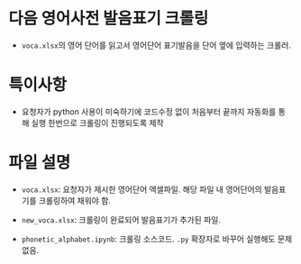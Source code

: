 # 다음 영어사전 발음표기 크롤링

* `voca.xlsx`의 영어 단어를 읽고서 영어단어 표기발음을 단어 옆에 입력하는 크롤러.

# 특이사항

* 요청자가 python 사용이 미숙하기에 코드수정 없이 처음부터 끝까지 자동화를 통해 실행 한번으로 크롤링이 진행되도록 제작

# 파일 설명

* `voca.xlsx`: 요청자가 제시한 영어단어 엑셀파일. 해당 파일 내 영어단어의 발음표기를 크롤링하여 채워야 함.

* `new_voca.xlsx`: 크롤링이 완료되어 발음표기가 추가된 파일.

* `phonetic_alphabet.ipynb`: 크롤링 소스코드. `.py` 확장자로 바꾸어 실행해도 문제 없음.

